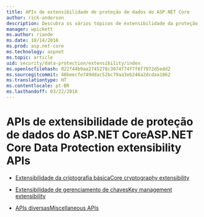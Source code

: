 ```yaml
---
title: APIs de extensibilidade de proteção de dados do ASP.NET Core
author: rick-anderson
description: Descubra os vários tópicos de extensibilidade da proteção de dados do ASP.NET Core.
manager: wpickett
ms.author: riande
ms.date: 10/14/2016
ms.prod: asp.net-core
ms.technology: aspnet
ms.topic: article
uid: security/data-protection/extensibility/index
ms.openlocfilehash: 822f44b9aa2745278c3074f74f7f6f7972d5edd2
ms.sourcegitcommit: 48beecfe749ddac52bc79aa3eb246a2dcdaa1862
ms.translationtype: HT
ms.contentlocale: pt-BR
ms.lasthandoff: 03/22/2018
---
```

# <a name="aspnet-core-data-protection-extensibility-apis"></a><span data-ttu-id="5d999-103">APIs de extensibilidade de proteção de dados do ASP.NET Core</span><span class="sxs-lookup"><span data-stu-id="5d999-103">ASP.NET Core Data Protection extensibility APIs</span></span>

* [<span data-ttu-id="5d999-104">Extensibilidade da criptografia básica</span><span class="sxs-lookup"><span data-stu-id="5d999-104">Core cryptography extensibility</span></span>](xref:security/data-protection/extensibility/core-crypto)

* [<span data-ttu-id="5d999-105">Extensibilidade de gerenciamento de chaves</span><span class="sxs-lookup"><span data-stu-id="5d999-105">Key management extensibility</span></span>](xref:security/data-protection/extensibility/key-management)

* [<span data-ttu-id="5d999-106">APIs diversas</span><span class="sxs-lookup"><span data-stu-id="5d999-106">Miscellaneous APIs</span></span>](xref:security/data-protection/extensibility/misc-apis)
